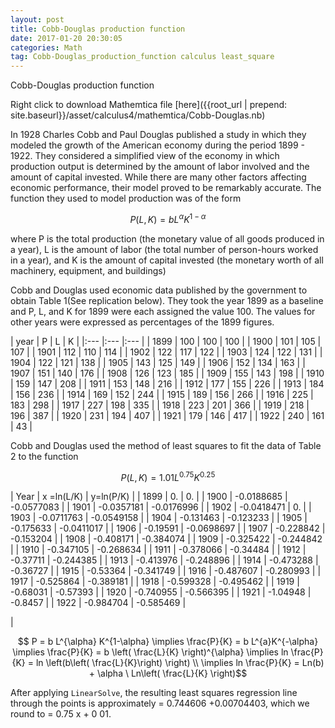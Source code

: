 ```yaml
---
layout: post
title: Cobb-Douglas production function
date: 2017-01-20 20:30:05
categories: Math
tag: Cobb-Douglas_production_function calculus least_square
---
```


Cobb-Douglas production function


Right click to download Mathemtica file [here]({{root_url | prepend: site.baseurl}}/asset/calculus4/mathemtica/Cobb-Douglas.nb)


In 1928 Charles Cobb and Paul Douglas published a study in which they modeled the growth of the American economy during the period 1899 - 1922. They considered a simplified view of the economy in which production output is determined by the amount of labor involved and the amount of capital invested. While there are many other factors affecting economic performance, their model proved to be remarkably accurate. The function they used to model production was of the form

$$P(L,K)=bL^{\alpha}K^{1-\alpha}$$

where P is the total production (the monetary value of all goods produced in a year),
L is the amount of labor (the total number of person-hours worked in a year), and K is the amount of capital invested (the monetary worth of all machinery, equipment, and buildings)

Cobb and Douglas used economic data published by the government to obtain Table 1(See replication below). They took the year 1899 as a baseline and P, L, and K for 1899 were each assigned the value 100. The values for other years were expressed as percentages of the 1899 figures.

| year | P | L | K |
|:--- |:--- |:--- |
| 1899 | 100 | 100 | 100  |
| 1900 | 101 | 105 | 107  |
| 1901 | 112 | 110 | 114  |
| 1902 | 122 | 117 | 122  |
| 1903 | 124 | 122 | 131  |
| 1904 | 122 | 121 | 138  |
| 1905 | 143 | 125 | 149  |
| 1906 | 152 | 134 | 163  |
| 1907 | 151 | 140 | 176  |
| 1908 | 126 | 123 | 185  |
| 1909 | 155 | 143 | 198  |
| 1910 | 159 | 147 | 208  |
| 1911 | 153 | 148 | 216  |
| 1912 | 177 | 155 | 226  |
| 1913 | 184 | 156 | 236  |
| 1914 | 169 | 152 | 244  |
| 1915 | 189 | 156 | 266  |
| 1916 | 225 | 183 | 298  |
| 1917 | 227 | 198 | 335  |
| 1918 | 223 | 201 | 366  |
| 1919 | 218 | 196 | 387  |
| 1920 | 231 | 194 | 407  |
| 1921 | 179 | 146 | 417  |
| 1922 | 240 | 161 | 43   |

Cobb and Douglas used the method of least squares to fit the data of Table 2 to the function

$$P(L,K) = 1.01L^{0.75}K^{0.25}$$

 
|	Year	| x =ln(L/K) |	y=ln(P/K) |
|   1899	| 0.	| 0. |
|   1900	| -0.0188685	| -0.0577083  |
|   1901	| -0.0357181	| -0.0176996  |
|   1902	| -0.0418471	 | 0.  |
|   1903	| -0.0711763	| -0.0549158  |
|   1904	| -0.131463	| -0.123233  |
|   1905	| -0.175633	| -0.0411017  |
|   1906	| -0.19591	| -0.0698697  |
|   1907	| -0.228842	| -0.153204  |
|	1908	| -0.408171	| -0.384074  |
|	1909	| -0.325422	| -0.244842  |
|	1910	| -0.347105	| -0.268634  |
|	1911	| -0.378066	| -0.34484  |
|	1912	| -0.37711	| -0.244385  |
|	1913	| -0.413976	| -0.248896  |
|	1914	| -0.473288	| -0.36727  |
|	1915	| -0.53364	| -0.341749  |
|	1916	| -0.487607	| -0.280993  |
|	1917	| -0.525864	| -0.389181  |
|	1918	| -0.599328	| -0.495462  |
|	1919	| -0.68031	| -0.57393  |
|	1920	| -0.740955	| -0.566395  |
|	1921	| -1.04948	| -0.8457  |
|	1922	| -0.984704	| -0.585469  |

| 

$$ P = b L^{\alpha} K^{1-\alpha} \implies \frac{P}{K} = b L^{a}K^{-\alpha} \implies \frac{P}{K} = b \left( \frac{L}{K} \right)^{\alpha} \implies ln \frac{P}{K} = ln \left(b\left( \frac{L}{K}\right) \right) \\ \implies ln \frac{P}{K} = Ln(b) + \alpha \ Ln\left( \frac{L}{K} \right)$$



After applying `LinearSolve`, the resulting least squares regression line through the points is approximately   = 0.744606  +0.00704403, which we round to   = 0.75 x + 0 01.











